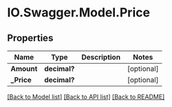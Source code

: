 # IO.Swagger.Model.Price
## Properties

Name | Type | Description | Notes
------------ | ------------- | ------------- | -------------
**Amount** | **decimal?** |  | [optional] 
**_Price** | **decimal?** |  | [optional] 

[[Back to Model list]](../README.md#documentation-for-models) [[Back to API list]](../README.md#documentation-for-api-endpoints) [[Back to README]](../README.md)


